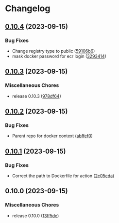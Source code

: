 # Changelog

## [0.10.4](https://github.com/aviatrix-automation/Aviatrix_AWS_HA/compare/v0.10.3...v0.10.4) (2023-09-15)


### Bug Fixes

* Change registry type to public ([59106b6](https://github.com/aviatrix-automation/Aviatrix_AWS_HA/commit/59106b687ae7fcfdb4cbdb648d39386eebc21be3))
* mask docker password for ecr login ([3293414](https://github.com/aviatrix-automation/Aviatrix_AWS_HA/commit/32934149eec200e85e5d69c92c5d69c2c02ddac9))

## [0.10.3](https://github.com/aviatrix-automation/Aviatrix_AWS_HA/compare/v0.10.2...v0.10.3) (2023-09-15)


### Miscellaneous Chores

* release 0.10.3 ([978df64](https://github.com/aviatrix-automation/Aviatrix_AWS_HA/commit/978df648e8e9042952e6965659a85e8dc75a7dc8))

## [0.10.2](https://github.com/aviatrix-automation/Aviatrix_AWS_HA/compare/v0.10.1...v0.10.2) (2023-09-15)


### Bug Fixes

* Parent repo for docker context ([abffef0](https://github.com/aviatrix-automation/Aviatrix_AWS_HA/commit/abffef0dadc5eb528b440aa65145361897ff4e36))

## [0.10.1](https://github.com/aviatrix-automation/Aviatrix_AWS_HA/compare/v0.10.0...v0.10.1) (2023-09-15)


### Bug Fixes

* Correct the path to Dockerfile for action ([2c05cda](https://github.com/aviatrix-automation/Aviatrix_AWS_HA/commit/2c05cda8b48629c2278a7379af144cf014e7daf1))

## 0.10.0 (2023-09-15)


### Miscellaneous Chores

* release 0.10.0 ([13ff5de](https://github.com/aviatrix-automation/Aviatrix_AWS_HA/commit/13ff5de1fdef86dad7c698a0f0828b947774487f))
